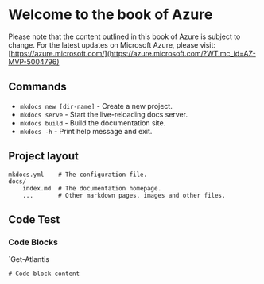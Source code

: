 # Welcome to the book of Azure

Please note that the content outlined in this book of Azure is subject to change.
For the latest updates on Microsoft Azure, please visit: [https://azure.microsoft.com/](https://azure.microsoft.com/?WT.mc_id=AZ-MVP-5004796)

## Commands

* `mkdocs new [dir-name]` - Create a new project.
* `mkdocs serve` - Start the live-reloading docs server.
* `mkdocs build` - Build the documentation site.
* `mkdocs -h` - Print help message and exit.

## Project layout

    mkdocs.yml    # The configuration file.
    docs/
        index.md  # The documentation homepage.
        ...       # Other markdown pages, images and other files.


## Code Test

### Code Blocks
`Get-Atlantis

``` { .yaml .select }
# Code block content
````